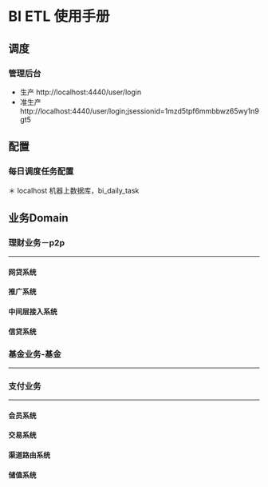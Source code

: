 # BI ETL 使用手册

## 调度
### 管理后台
* 生产 http://localhost:4440/user/login
* 准生产 http://localhost:4440/user/login;jsessionid=1mzd5tpf6mmbbwz65wy1n9gt5

## 配置
### 每日调度任务配置
＊ localhost 机器上数据库，bi_daily_task

## 业务Domain
### 理财业务－p2p
---
#### 网贷系统
#### 推广系统
#### 中间层接入系统
#### 信贷系统

### 基金业务-基金
---

### 支付业务

---
#### 会员系统
#### 交易系统
#### 渠道路由系统
#### 储值系统

